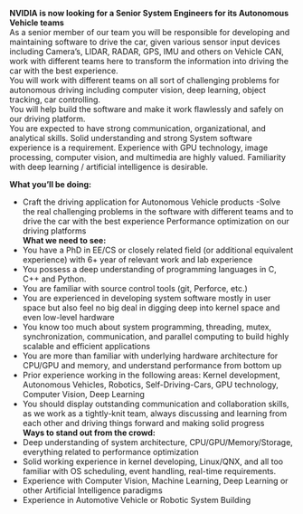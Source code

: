 **NVIDIA is  now looking for a Senior System Engineers for its Autonomous Vehicle teams**     
As a senior member of our team you will be responsible for developing and maintaining software to drive the car, given various sensor input devices including Camera’s, LIDAR, RADAR, GPS, IMU and others on Vehicle CAN, work with different teams here to transform the information into driving the car with the best experience.  
You will work with different teams on all sort of challenging problems for autonomous driving including computer vision, deep learning, object tracking, car controlling.  
You will help build the software and make it work flawlessly and safely on our driving platform.  
You are expected to have strong communication, organizational, and analytical skills. Solid understanding and strong System software experience is a requirement. Experience with GPU technology, image processing, computer vision, and multimedia are highly valued. Familiarity with deep learning / artificial intelligence is desirable.

**What you’ll be doing:**
- Craft the driving application for Autonomous Vehicle products
-Solve the real challenging problems in the software with different teams and to drive the car with the best experience Performance optimization on our driving platforms  
**What we need to see:**
- You have a PhD in EE/CS or closely related field (or additional equivalent experience) with 6+ year of relevant work and lab experience
- You possess a deep understanding of programming languages in C, C++ and Python.
- You are familiar with source control tools (git, Perforce, etc.)
- You are experienced in developing system software mostly in user space but also feel no big deal in digging deep into kernel space and even low-level hardware
- You know too much about system programming, threading, mutex, synchronization, communication, and parallel computing to build highly scalable and efficient applications
- You are more than familiar with underlying hardware architecture for CPU/GPU and memory, and understand performance from bottom up
- Prior experience working in the following areas: Kernel development, Autonomous Vehicles, Robotics, Self-Driving-Cars, GPU technology, Computer Vision, Deep Learning
- You should display outstanding communication and collaboration skills, as we work as a tightly-knit team, always discussing and learning from each other and driving things forward and making solid progress  
**Ways to stand out from the crowd:**
- Deep understanding of system architecture, CPU/GPU/Memory/Storage, everything related to performance optimization
- Solid working experience in kernel developing, Linux/QNX, and all too familiar with OS scheduling, event handling, real-time requirements.
- Experience with Computer Vision, Machine Learning, Deep Learning or other Artificial Intelligence paradigms
- Experience in Automotive Vehicle or Robotic System Building
